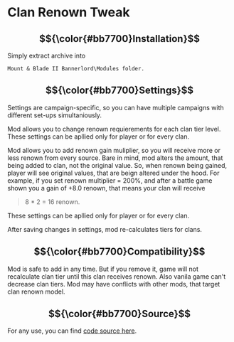 # Clan Renown Tweak

## $${\color{#bb7700}Installation}$$

Simply extract archive into

```
Mount & Blade II Bannerlord\Modules folder.
```

## $${\color{#bb7700}Settings}$$

Settings are campaign-specific, so you can have multiple campaigns with different set-ups simultaniously.

Mod allows you to change renown requierements for each clan tier level. These settings can be apllied only for player or for every clan.

Mod allows you to add renown gain muliplier, so you will receive more or less renown from every source.
Bare in mind, mod alters the amount, that being added to clan, not the original value. So, when renown being gained, player will see original values, that are beign altered under the hood.
For example, if you set renown multiplier = 200%, and after a battle game shown you a gain of +8.0 renown, that means your clan will receive

> 8 \* 2 = 16 renown.

These settings can be apllied only for player or for every clan.

After saving changes in settings, mod re-calculates tiers for clans.

## $${\color{#bb7700}Compatibility}$$

Mod is safe to add in any time. But if you remove it, game will not recalculate clan tier until this clan receives renown. Also vanila game can't decrease clan tiers.
Mod may have conflicts with other mods, that target clan renown model.

## $${\color{#bb7700}Source}$$

For any use, you can find [code source here](https://github.com/DmitryZusko/ClanRenownTweak).
